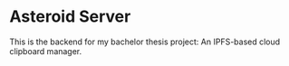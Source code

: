 # Asteroid Server

This is the backend for my bachelor thesis project: An IPFS-based cloud clipboard manager.
